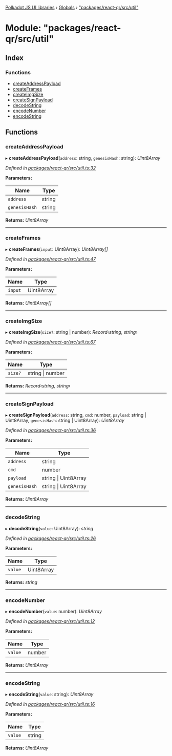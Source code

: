 [Polkadot JS UI libraries](../README.md) › [Globals](../globals.md) › ["packages/react-qr/src/util"](_packages_react_qr_src_util_.md)

# Module: "packages/react-qr/src/util"

## Index

### Functions

* [createAddressPayload](_packages_react_qr_src_util_.md#createaddresspayload)
* [createFrames](_packages_react_qr_src_util_.md#createframes)
* [createImgSize](_packages_react_qr_src_util_.md#createimgsize)
* [createSignPayload](_packages_react_qr_src_util_.md#createsignpayload)
* [decodeString](_packages_react_qr_src_util_.md#decodestring)
* [encodeNumber](_packages_react_qr_src_util_.md#encodenumber)
* [encodeString](_packages_react_qr_src_util_.md#encodestring)

## Functions

###  createAddressPayload

▸ **createAddressPayload**(`address`: string, `genesisHash`: string): *Uint8Array*

*Defined in [packages/react-qr/src/util.ts:32](https://github.com/polkadot-js/ui/blob/5bd2b3c/packages/react-qr/src/util.ts#L32)*

**Parameters:**

Name | Type |
------ | ------ |
`address` | string |
`genesisHash` | string |

**Returns:** *Uint8Array*

___

###  createFrames

▸ **createFrames**(`input`: Uint8Array): *Uint8Array[]*

*Defined in [packages/react-qr/src/util.ts:47](https://github.com/polkadot-js/ui/blob/5bd2b3c/packages/react-qr/src/util.ts#L47)*

**Parameters:**

Name | Type |
------ | ------ |
`input` | Uint8Array |

**Returns:** *Uint8Array[]*

___

###  createImgSize

▸ **createImgSize**(`size?`: string | number): *Record‹string, string›*

*Defined in [packages/react-qr/src/util.ts:67](https://github.com/polkadot-js/ui/blob/5bd2b3c/packages/react-qr/src/util.ts#L67)*

**Parameters:**

Name | Type |
------ | ------ |
`size?` | string &#124; number |

**Returns:** *Record‹string, string›*

___

###  createSignPayload

▸ **createSignPayload**(`address`: string, `cmd`: number, `payload`: string | Uint8Array, `genesisHash`: string | Uint8Array): *Uint8Array*

*Defined in [packages/react-qr/src/util.ts:36](https://github.com/polkadot-js/ui/blob/5bd2b3c/packages/react-qr/src/util.ts#L36)*

**Parameters:**

Name | Type |
------ | ------ |
`address` | string |
`cmd` | number |
`payload` | string &#124; Uint8Array |
`genesisHash` | string &#124; Uint8Array |

**Returns:** *Uint8Array*

___

###  decodeString

▸ **decodeString**(`value`: Uint8Array): *string*

*Defined in [packages/react-qr/src/util.ts:26](https://github.com/polkadot-js/ui/blob/5bd2b3c/packages/react-qr/src/util.ts#L26)*

**Parameters:**

Name | Type |
------ | ------ |
`value` | Uint8Array |

**Returns:** *string*

___

###  encodeNumber

▸ **encodeNumber**(`value`: number): *Uint8Array*

*Defined in [packages/react-qr/src/util.ts:12](https://github.com/polkadot-js/ui/blob/5bd2b3c/packages/react-qr/src/util.ts#L12)*

**Parameters:**

Name | Type |
------ | ------ |
`value` | number |

**Returns:** *Uint8Array*

___

###  encodeString

▸ **encodeString**(`value`: string): *Uint8Array*

*Defined in [packages/react-qr/src/util.ts:16](https://github.com/polkadot-js/ui/blob/5bd2b3c/packages/react-qr/src/util.ts#L16)*

**Parameters:**

Name | Type |
------ | ------ |
`value` | string |

**Returns:** *Uint8Array*
